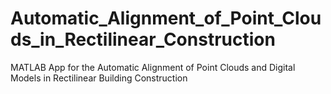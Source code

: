 # Automatic_Alignment_of_Point_Clouds_in_Rectilinear_Construction
MATLAB App for the Automatic Alignment of Point Clouds and Digital Models in Rectilinear Building Construction 
